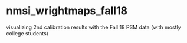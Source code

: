 # nmsi_wrightmaps_fall18
visualizing 2nd calibration results with the Fall 18 PSM data (with mostly college students)
